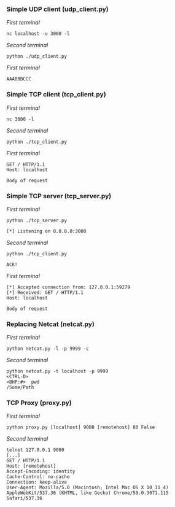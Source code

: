 ### Simple UDP client (udp_client.py)
_First terminal_
```
nc localhost -u 3000 -l
```
_Second terminal_
```
python ./udp_client.py
```
_First terminal_
```
AAABBBCCC
```

### Simple TCP client (tcp_client.py)
_First terminal_
```
nc 3000 -l
```
_Second terminal_
```
python ./tcp_client.py
```
_First terminal_
```
GET / HTTP/1.1
Host: localhost

Body of request
```

### Simple TCP server (tcp_server.py)
_First terminal_
```
python ./tcp_server.py

[*] Listening on 0.0.0.0:3000
```
_Second terminal_
```
python ./tcp_client.py

ACK!
```
_First terminal_
```
[*] Accepted connection from: 127.0.0.1:59279
[*] Received: GET / HTTP/1.1
Host: localhost

Body of request
```

### Replacing Netcat (netcat.py)
_First terminal_
```
python netcat.py -l -p 9999 -c
```
_Second terminal_
```
python netcat.py -t localhost -p 9999
<CTRL-D>
<BHP:#>  pwd
/Some/Path
```

### TCP Proxy (proxy.py)
_First terminal_
```
python proxy.py [localhost] 9000 [remotehost] 80 False
```
_Second terminal_
```
telnet 127.0.0.1 9000
[...]
GET / HTTP/1.1
Host: [remotehost]
Accept-Encoding: identity
Cache-Control: no-cache
Connection: keep-alive
User-Agent: Mozilla/5.0 (Macintosh; Intel Mac OS X 10_11_4) AppleWebKit/537.36 (KHTML, like Gecko) Chrome/59.0.3071.115 Safari/537.36



```
